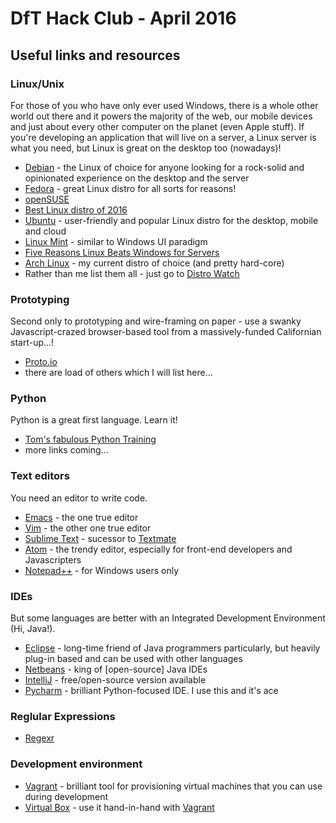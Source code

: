 # DfT Hack Club - April 2016

## Useful links and resources

### Linux/Unix

For those of you who have only ever used Windows, there is a whole other world out there and it powers the majority of the web, our mobile devices and just about every other computer on the planet (even Apple stuff). If you're developing an application that will live on a server, a Linux server is what you need, but Linux is great on the desktop too (nowadays)!

* [Debian](https://www.debian.org/) - the Linux of choice for anyone looking for a rock-solid and opinionated experience on the desktop and the server
* [Fedora](https://fedoraproject.org/wiki/Fedora_Project_Wiki) - great Linux distro for all sorts for reasons!
* [openSUSE](https://www.opensuse.org/)
* [Best Linux distro of 2016](https://www.linux.com/news/software/applications/878620-the-best-linux-distros-of-2016/)
* [Ubuntu](http://www.ubuntu.com/) - user-friendly and popular Linux distro for the desktop, mobile and cloud
* [Linux Mint](https://www.linuxmint.com/) - similar to Windows UI paradigm
* [Five Reasons Linux Beats Windows for Servers](http://www.pcworld.com/article/204423/why_linux_beats_windows_for_servers.html)
* [Arch Linux](https://www.archlinux.org/) - my current distro of choice (and pretty hard-core)
* Rather than me list them all - just go to [Distro Watch](https://distrowatch.com/)


### Prototyping

Second only to prototyping and wire-framing on paper - use a swanky Javascript-crazed browser-based tool from a massively-funded Californian start-up...!

* [Proto.io](https://proto.io/)
* there are load of others which I will list here...

### Python

Python is a great first language. Learn it!

* [Tom's fabulous Python Training](https://github.com/Tommo565/Python-Training)
* more links coming...

### Text editors

You need an editor to write code.

* [Emacs](https://www.gnu.org/software/emacs/) - the one true editor
* [Vim](http://www.vim.org/) - the other one true editor
* [Sublime Text](https://www.sublimetext.com/) - sucessor to [Textmate](https://www.sublimetext.com/)
* [Atom](https://atom.io/) - the trendy editor, especially for front-end developers and Javascripters
* [Notepad++](https://notepad-plus-plus.org/) - for Windows users only

### IDEs

But some languages are better with an Integrated Development Environment (Hi, Java!).

* [Eclipse](https://eclipse.org/) - long-time friend of Java programmers particularly, but heavily plug-in based and can be used with other languages
* [Netbeans](https://netbeans.org/) - king of [open-source] Java IDEs
* [IntelliJ](https://www.jetbrains.com/idea/) - free/open-source version available
* [Pycharm](https://www.jetbrains.com/pycharm/) - brilliant Python-focused IDE. I use this and it's ace

### Reglular Expressions

* [Regexr](http://regexr.com/)

### Development environment

* [Vagrant](https://www.vagrantup.com/) - brilliant tool for provisioning virtual machines that you can use during development
* [Virtual Box](https://www.virtualbox.org/) - use it hand-in-hand with [Vagrant](https://www.vagrantup.com/)
